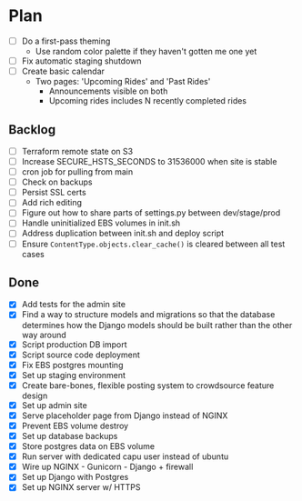 # Plan

- [ ] Do a first-pass theming
  - Use random color palette if they haven't gotten me one yet
- [ ] Fix automatic staging shutdown
- [ ] Create basic calendar
  - Two pages: 'Upcoming Rides' and 'Past Rides'
    - Announcements visible on both
    - Upcoming rides includes N recently completed rides

## Backlog

- [ ] Terraform remote state on S3
- [ ] Increase SECURE_HSTS_SECONDS to 31536000 when site is stable
- [ ] cron job for pulling from main
- [ ] Check on backups
- [ ] Persist SSL certs
- [ ] Add rich editing
- [ ] Figure out how to share parts of settings.py between dev/stage/prod
- [ ] Handle uninitialized EBS volumes in init.sh
- [ ] Address duplication between init.sh and deploy script
- [ ] Ensure `ContentType.objects.clear_cache()` is cleared between all test cases

## Done

- [x] Add tests for the admin site
- [x] Find a way to structure models and migrations so that the database determines how the Django models should be built rather than the other way around
- [x] Script production DB import
- [x] Script source code deployment
- [x] Fix EBS postgres mounting
- [x] Set up staging environment
- [x] Create bare-bones, flexible posting system to crowdsource feature design
- [x] Set up admin site
- [x] Serve placeholder page from Django instead of NGINX
- [x] Prevent EBS volume destroy
- [x] Set up database backups
- [x] Store postgres data on EBS volume
- [x] Run server with dedicated capu user instead of ubuntu
- [x] Wire up NGINX - Gunicorn - Django + firewall
- [x] Set up Django with Postgres
- [x] Set up NGINX server w/ HTTPS